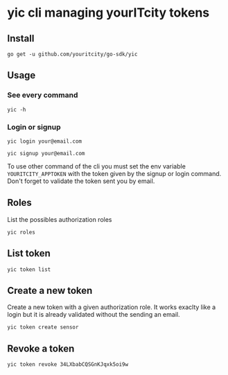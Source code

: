 # yic cli managing yourITcity tokens

## Install

    go get -u github.com/youritcity/go-sdk/yic

## Usage

### See every command

    yic -h

### Login or signup

    yic login your@email.com

    yic signup your@email.com

To use other command of the cli you must set the env variable `YOURITCITY_APPTOKEN` with the token given by the signup or login command. Don't forget to validate the token sent you by email.

## Roles

List the possibles authorization roles

    yic roles

## List token

    yic token list

## Create a new token

Create a new token with a given authorization role. It works exaclty like a login but it is already validated without the sending an email.

    yic token create sensor

## Revoke a token

    yic token revoke 34LXbabCQSGnKJqxk5oi9w
